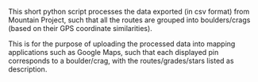 This short python script processes the data exported (in csv format) from Mountain Project, such that all the routes are grouped into boulders/crags (based on their GPS coordinate similarities).

This is for the purpose of uploading the processed data into mapping applications such as Google Maps, such that each displayed pin corresponds to a boulder/crag, with the routes/grades/stars listed as description.